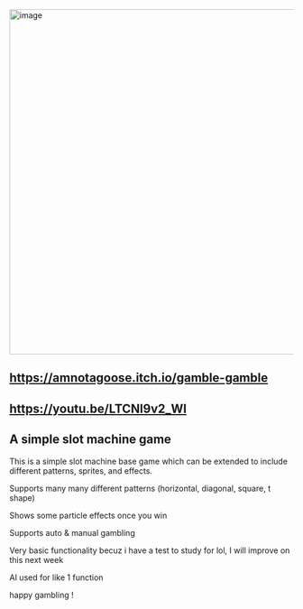 <img width="984" height="612" alt="image" src="https://github.com/user-attachments/assets/3b535886-4830-420d-8c77-119bad4a19b2" />


## https://amnotagoose.itch.io/gamble-gamble
## https://youtu.be/LTCNl9v2_WI

## A simple slot machine game
This is a simple slot machine base game which can be extended to include different patterns, sprites, and effects. 

Supports many many different patterns (horizontal, diagonal, square, t shape)

Shows some particle effects once you win

Supports auto & manual gambling

Very basic functionality becuz i have a test to study for lol, I will improve on this next week 

AI used for like 1 function 

happy gambling !
